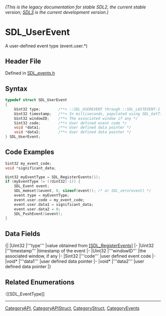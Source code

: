 ###### (This is the legacy documentation for stable SDL2, the current stable version; [SDL3](https://wiki.libsdl.org/SDL3/) is the current development version.)
# SDL_UserEvent

A user-defined event type (event.user.*)

## Header File

Defined in [SDL_events.h](https://github.com/libsdl-org/SDL/blob/SDL2/include/SDL_events.h)

## Syntax

```c
typedef struct SDL_UserEvent
{
    Uint32 type;        /**< ::SDL_USEREVENT through ::SDL_LASTEVENT-1 */
    Uint32 timestamp;   /**< In milliseconds, populated using SDL_GetTicks() */
    Uint32 windowID;    /**< The associated window if any */
    Sint32 code;        /**< User defined event code */
    void *data1;        /**< User defined data pointer */
    void *data2;        /**< User defined data pointer */
} SDL_UserEvent;
```

## Code Examples

```c
Sint32 my_event_code;
void *significant_data;

Uint32 myEventType = SDL_RegisterEvents(1);
if (myEventType != ((Uint32)-1)) {
    SDL_Event event;
    SDL_memset(&event, 0, sizeof(event)); /* or SDL_zero(event) */
    event.type = myEventType;
    event.user.code = my_event_code;
    event.user.data1 = significant_data;
    event.user.data2 = 0;
    SDL_PushEvent(&event);
}
```

## Data Fields

{|
|Uint32
|'''type'''
|value obtained from [[SDL_RegisterEvents]]()
|-
|Uint32
|'''timestamp'''
|timestamp of the event
|-
|Uint32
|'''windowID'''
|the associated window, if any
|-
|Sint32
|'''code'''
|user defined event code
|-
|void*
|'''data1'''
|user defined data pointer
|-
|void*
|'''data2'''
|user defined data pointer
|}

## Related Enumerations

:[[SDL_EventType]]

----
[CategoryAPI](CategoryAPI), [CategoryAPIStruct](CategoryAPIStruct), [CategoryStruct](CategoryStruct), [CategoryEvents](CategoryEvents)


